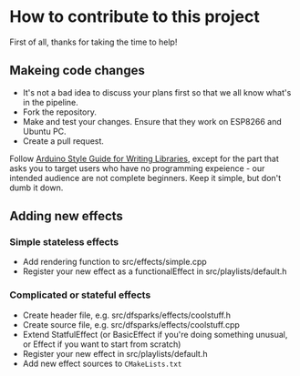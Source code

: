 # How to contribute to this project

First of all, thanks for taking the time to help!

## Makeing code changes

- It's not a bad idea to discuss your plans first so that we all know what's in the pipeline.
- Fork the repository.
- Make and test your changes. Ensure that they work on ESP8266 and Ubuntu PC.
- Create a pull request.

Follow [Arduino Style Guide for Writing Libraries](https://www.arduino.cc/en/Reference/APIStyleGuide), 
except for the part that asks you to target users who have no programming expeience - our intended 
audience are not complete beginners. Keep it simple, but don't dumb it down.

## Adding new effects

### Simple stateless effects

- Add rendering function to src/effects/simple.cpp
- Register your new effect as a functionalEffect in src/playlists/default.h

### Complicated or stateful effects

- Create header file, e.g. src/dfsparks/effects/coolstuff.h
- Create source file, e.g. src/dfsparks/effects/coolstuff.cpp
- Extend StatfulEffect (or BasicEffect if you're doing something unusual, or Effect
  if you want to start from scratch)
- Register your new effect in src/playlists/default.h
- Add new effect sources to `CMakeLists.txt`


